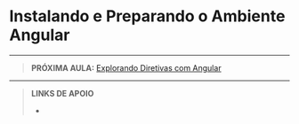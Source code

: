 # Instalando e Preparando o Ambiente Angular





---

> **PRÓXIMA AULA:** [Explorando Diretivas com Angular](../05-explorando-diretivas)

---

> **LINKS DE APOIO**
>
> - []()
